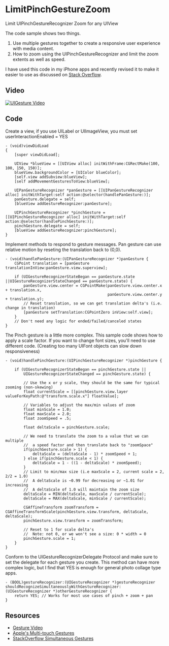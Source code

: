 LimitPinchGestureZoom
=====================

Limit UIPinchGestureRecognizer Zoom for any UIView

The code sample shows two things.

1. Use multiple gestures together to create a responsive user experience with media content.
2. How to zoom using the UIPinchGestureRecognizer and limit the zoom extents as well as speed.

I have used this code in my iPhone apps and recently revised it to make it easier to use as discussed on [Stack Overflow](http://stackoverflow.com/a/5449865/276626).

Video
----

[![UIGesture Video](https://raw.githubusercontent.com/PaulSolt/LimitPinchGestureZoom/master/Youtube.png)](https://www.youtube.com/watch?v=J5l47tSGTv0)

Code
----

Create a view, if you use UILabel or UIImageView, you must set userInteractionEnabled = YES


    - (void)viewDidLoad
    {
        [super viewDidLoad];

        UIView *blueView = [[UIView alloc] initWithFrame:CGRectMake(100, 100, 150, 150)];
        blueView.backgroundColor = [UIColor blueColor];
        [self.view addSubview:blueView];
        [self addMovementGesturesToView:blueView];
        
        UIPanGestureRecognizer *panGesture = [[UIPanGestureRecognizer alloc] initWithTarget:self action:@selector(handlePanGesture:)];
        panGesture.delegate = self;
        [blueView addGestureRecognizer:panGesture];
        
        UIPinchGestureRecognizer *pinchGesture = [[UIPinchGestureRecognizer alloc] initWithTarget:self action:@selector(handlePinchGesture:)];
        pinchGesture.delegate = self;
        [blueView addGestureRecognizer:pinchGesture];
    }


Implement methods to respond to gesture messages. Pan gesture can use relative motion by reseting the translation back to (0,0).

    - (void)handlePanGesture:(UIPanGestureRecognizer *)panGesture {
        CGPoint translation = [panGesture translationInView:panGesture.view.superview];
        
        if (UIGestureRecognizerStateBegan == panGesture.state ||UIGestureRecognizerStateChanged == panGesture.state) {
            panGesture.view.center = CGPointMake(panGesture.view.center.x + translation.x,
                                                 panGesture.view.center.y + translation.y);
            // Reset translation, so we can get translation delta's (i.e. change in translation)
            [panGesture setTranslation:CGPointZero inView:self.view];
        }
        // Don't need any logic for ended/failed/canceled states
    }


The Pinch gesture is a little more complex. This sample code shows how to apply a scale factor. If you want to change font sizes, you'll need to use different code. (Creating too many UIFont objects can slow down responsiveness)



    - (void)handlePinchGesture:(UIPinchGestureRecognizer *)pinchGesture {
        
        if (UIGestureRecognizerStateBegan == pinchGesture.state ||
            UIGestureRecognizerStateChanged == pinchGesture.state) {
            
            // Use the x or y scale, they should be the same for typical zooming (non-skewing)
            float currentScale = [[pinchGesture.view.layer valueForKeyPath:@"transform.scale.x"] floatValue];
            
            // Variables to adjust the max/min values of zoom
            float minScale = 1.0;
            float maxScale = 2.0;
            float zoomSpeed = .5;
            
            float deltaScale = pinchGesture.scale;
            
            // We need to translate the zoom to a value that we can multiple
            //  a speed factor and then translate back to "zoomSpace"
            if(pinchGesture.scale > 1) {
                deltaScale = (deltaScale - 1) * zoomSpeed + 1;
            } else if(pinchGesture.scale < 1) {
                deltaScale = 1 - ((1 - deltaScale) * zoomSpeed);
            }
            // Limit to min/max size (i.e maxScale = 2, current scale = 2, 2/2 = 1.0)
            //  A deltaScale is ~0.99 for decreasing or ~1.01 for increasing
            //  A deltaScale of 1.0 will maintain the zoom size
            deltaScale = MIN(deltaScale, maxScale / currentScale);
            deltaScale = MAX(deltaScale, minScale / currentScale);
            
            CGAffineTransform zoomTransform = CGAffineTransformScale(pinchGesture.view.transform, deltaScale, deltaScale);
            pinchGesture.view.transform = zoomTransform;
            
            // Reset to 1 for scale delta's
            //  Note: not 0, or we won't see a size: 0 * width = 0
            pinchGesture.scale = 1;
        }
    }


Conform to the UIGestureRecognizerDelegate Protocol and make sure to set the delegate for each gesture you create. This method can have more complex logic, but I find that YES is enough for general photo collage type apps.

    - (BOOL)gestureRecognizer:(UIGestureRecognizer *)gestureRecognizer shouldRecognizeSimultaneouslyWithGestureRecognizer:(UIGestureRecognizer *)otherGestureRecognizer {
        return YES; // Works for most use cases of pinch + zoom + pan
    }


Resources
----
* [Gesture Video](https://www.youtube.com/watch?v=J5l47tSGTv0)
* [Apple's Multi-touch Gestures](https://developer.apple.com/library/ios/documentation/EventHandling/Conceptual/EventHandlingiPhoneOS/GestureRecognizer_basics/GestureRecognizer_basics.html#//apple_ref/doc/uid/TP40009541-CH2-SW2)
* [StackOverflow Simultaneous Gestures](http://stackoverflow.com/a/5449865/276626)
